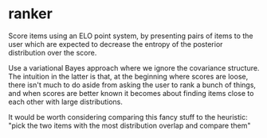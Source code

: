 # ranker

Score items using an ELO point system, by presenting pairs of items
to the user which are expected to decrease the entropy of the posterior
distribution over the score.

Use a variational Bayes approach where we ignore the covariance structure. The intuition
in the latter is that, at the beginning where scores are loose,
there isn't much to do aside from asking the user to rank a bunch
of things, and when scores are better known it becomes about
finding items close to each other with large distributions.

It would be worth considering comparing this fancy stuff to the heuristic:
"pick the two items with the most distribution overlap and compare them"

